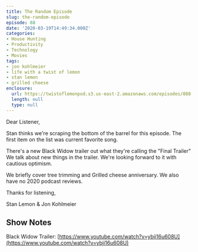```yaml
---
title: The Random Episode
slug: the-random-episode
episode: 88
date: '2020-03-19T14:49:34.000Z'
categories:
- House Hunting
- Productivity
- Technology
- Movies
tags:
- jon kohlmeier
- life with a twist of lemon
- stan lemon
- grilled cheese
enclosure:
  url: https://twistoflemonpod.s3.us-east-2.amazonaws.com/episodes/088-lwatol-20200319.mp3
  length: null
  type: null
---
```


Dear Listener,

Stan thinks we're scraping the bottom of the barrel for this episode. The first item on the list was current favorite song.

There's a new Black Widow trailer out what they're calling the "Final Trailer" We talk about new things in the trailer. We're looking forward to it with cautious optimism.

We briefly cover tree trimming and Grilled cheese anniversary. We also have no 2020 podcast reviews.

Thanks for listening,

Stan Lemon & Jon Kohlmeier

## Show Notes

Black Widow Trailer: [https://www.youtube.com/watch?v=ybji16u608U](https://www.youtube.com/watch?v=ybji16u608U)
